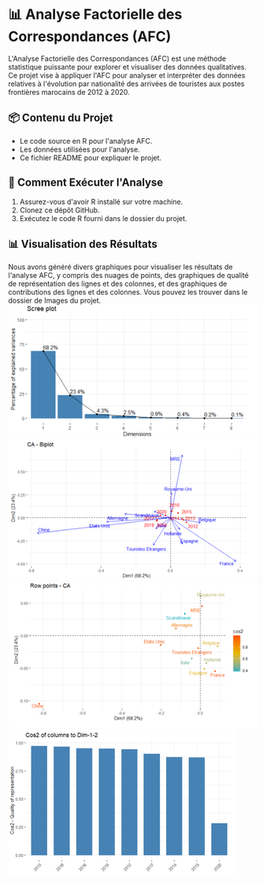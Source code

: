 # 📊 Analyse Factorielle des Correspondances (AFC)

L'Analyse Factorielle des Correspondances (AFC) est une méthode statistique puissante pour explorer et visualiser des données qualitatives. Ce projet vise à appliquer l'AFC pour analyser et interpréter des données relatives à l'évolution par nationalité des arrivées de touristes aux postes frontières marocains de 2012 à 2020.

## 📦 Contenu du Projet
- Le code source en R pour l'analyse AFC.
- Les données utilisées pour l'analyse.
- Ce fichier README pour expliquer le projet.

## 🚀 Comment Exécuter l'Analyse
1. Assurez-vous d'avoir R installé sur votre machine.
2. Clonez ce dépôt GitHub.
3. Exécutez le code R fourni dans le dossier du projet.

## 📊 Visualisation des Résultats
Nous avons généré divers graphiques pour visualiser les résultats de l'analyse AFC, y compris des nuages de points, des graphiques de qualité de représentation des lignes et des colonnes, et des graphiques de contributions des lignes et des colonnes. Vous pouvez les trouver dans le dossier de Images du projet.
![graph_valeurs_propres](https://github.com/FatimaEzzahraElAyadi/AFC_Project/blob/master/Images/graph_valeurs_propres.PNG)
![Nuage_points_lignes_colonnes](https://github.com/FatimaEzzahraElAyadi/AFC_Project/blob/master/Images/Nuage_points_lignes_colonnes2.PNG)
![graph_lignes](https://github.com/FatimaEzzahraElAyadi/AFC_Project/blob/master/Images/graph_lignes.PNG)
![Histogramme](https://github.com/FatimaEzzahraElAyadi/AFC_Project/blob/master/Images/Histogramme.PNG)
